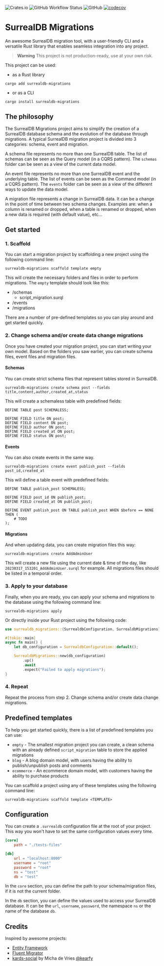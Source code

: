 ![Crates.io](https://img.shields.io/crates/v/surrealdb-migrations) ![GitHub Workflow Status](https://img.shields.io/github/actions/workflow/status/Odonno/surrealdb-migrations/main.yml) ![GitHub](https://img.shields.io/github/license/Odonno/surrealdb-migrations) [![codecov](https://codecov.io/gh/Odonno/surrealdb-migrations/branch/main/graph/badge.svg?token=8DCQY63QP9)](https://codecov.io/gh/Odonno/surrealdb-migrations)

# SurrealDB Migrations

An awesome SurrealDB migration tool, with a user-friendly CLI and a versatile Rust library that enables seamless integration into any project.

> **Warning**
> This project is not production-ready, use at your own risk.

This project can be used:

- as a Rust library

```
cargo add surrealdb-migrations
```

- or as a CLI

```
cargo install surrealdb-migrations
```

## The philosophy

The SurrealDB Migrations project aims to simplify the creation of a SurrealDB database schema and the evolution of the database through migrations. A typical SurrealDB migration project is divided into 3 categories: schema, event and migration.

A schema file represents no more than one SurrealDB table. The list of schemas can be seen as the Query model (in a CQRS pattern). The `schemas` folder can be seen as a view of the current data model.

An event file represents no more than one SurrealDB event and the underlying table. The list of events can be seen as the Command model (in a CQRS pattern). The `events` folder can be seen as a view of the different ways to update the data model.

A migration file represents a change in SurrealDB data. It can be a change in the point of time between two schema changes. Examples are: when a column is renamed or dropped, when a table is renamed or dropped, when a new data is required (with default value), etc...

## Get started

### 1. Scaffold

You can start a migration project by scaffolding a new project using the following command line:

```
surrealdb-migrations scaffold template empty
```

This will create the necessary folders and files in order to perform migrations. The `empty` template should look like this:

- /schemas
  - script_migration.surql
- /events
- /migrations

There are a number of pre-defined templates so you can play around and get started quickly.

### 2. Change schema and/or create data change migrations

Once you have created your migration project, you can start writing your own model. Based on the folders you saw earlier, you can create schema files, event files and migration files.

#### Schemas

You can create strict schema files that represent tables stored in SurrealDB.

```
surrealdb-migrations create schema post --fields title,content,author,created_at,status
```

This will create a schemaless table with predefined fields:

```surql
DEFINE TABLE post SCHEMALESS;

DEFINE FIELD title ON post;
DEFINE FIELD content ON post;
DEFINE FIELD author ON post;
DEFINE FIELD created_at ON post;
DEFINE FIELD status ON post;
```

#### Events

You can also create events in the same way.

```
surrealdb-migrations create event publish_post --fields post_id,created_at
```

This will define a table event with predefined fields:

```surql
DEFINE TABLE publish_post SCHEMALESS;

DEFINE FIELD post_id ON publish_post;
DEFINE FIELD created_at ON publish_post;

DEFINE EVENT publish_post ON TABLE publish_post WHEN $before == NONE THEN (
    # TODO
);
```

#### Migrations

And when updating data, you can create migration files this way:

```
surrealdb-migrations create AddAdminUser
```

This will create a new file using the current date & time of the day, like `20230317_153201_AddAdminUser.surql` for example. All migrations files should be listed in a temporal order.

### 3. Apply to your database

Finally, when you are ready, you can apply your schema and migrations to the database using the following command line:

```
surrealdb-migrations apply
```

Or directly inside your Rust project using the following code:

```rust
use surrealdb_migrations::{SurrealdbConfiguration, SurrealdbMigrations};

#[tokio::main]
async fn main() {
    let db_configuration = SurrealdbConfiguration::default();

    SurrealdbMigrations::new(db_configuration)
        .up()
        .await
        .expect("Failed to apply migrations");
}
```

### 4. Repeat

Repeat the process from step 2. Change schema and/or create data change migrations.

## Predefined templates

To help you get started quickly, there is a list of predefined templates you can use:

- `empty` - The smallest migration project you can create, a clean schema with an already defined `script_migration` table to store the applied migrations
- `blog` - A blog domain model, with users having the ability to publish/unpublish posts and comments
- `ecommerce` - An ecommerce domain model, with customers having the ability to purchase products

You can scaffold a project using any of these templates using the following command line:

```
surrealdb-migrations scaffold template <TEMPLATE>
```

## Configuration

You can create a `.surrealdb` configuration file at the root of your project. This way you won't have to set the same configuration values every time.

```toml
[core]
    path = "./tests-files"

[db]
    url = "localhost:8000"
    username = "root"
    password = "root"
    ns = "test"
    db = "test"
```

In the `core` section, you can define the path to your schema/migration files, if it is not the current folder.

In the `db` section, you can define the values used to access your SurrealDB database. It can be the `url`, `username`, `password`, the namespace `ns` or the name of the database `db`.

## Credits

Inspired by awesome projects:

- [Entity Framework](https://github.com/dotnet/efcore)
- [Fluent Migrator](https://github.com/fluentmigrator/fluentmigrator)
- [kards-social](https://github.com/theopensource-company/kards-social) by Micha de Vries [@kearfy](https://github.com/kearfy)
